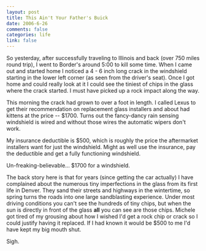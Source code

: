 ```yaml
--- 
layout: post
title: This Ain't Your Father's Buick
date: 2006-6-26
comments: false
categories: life
link: false
---
```

So yesterday, after successfully traveling to Illinois and back (over 750 miles round trip), I went to Border's around 5:00 to kill some time. When I came out and started home I noticed a 4 - 6 inch long crack in the windshield starting in the lower left corner (as seen from the driver's seat). Once I got home and could really look at it I could see the tiniest of chips in the glass where the crack started. I must have picked up a rock impact along the way.

This morning the crack had grown to over a foot in length. I called Lexus to get their recommendation on replacement glass installers and about had kittens at the price -- $1700. Turns out the fancy-dancy rain sensing windshield is wired and without those wires the automatic wipers don't work.

My insurance deductible is $500, which is roughly the price the aftermarket installers want for just the windshield. Might as well use the insurance, pay the deductible and get a fully functioning windshield.

Un-freaking-believable... $1700 for a windshield.

The back story here is that for years (since getting the car actually) I have complained about the numerous tiny imperfections in the glass from its first life in Denver. They sand their streets and highways in the wintertime, so spring turns the roads into one large sandblasting experience. Under most driving conditions you can't see the hundreds of tiny chips, but when the sun is directly in front of the glass <strong>all</strong> you can see are those chips. Michele got tired of my grousing about how I wished I'd get a rock chip or crack so I could justify having it replaced. If I had known it would be $500 to me I'd have kept my big mouth shut.

Sigh.
